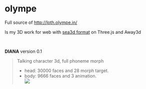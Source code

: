 olympe
======

Full source of http://loth.olympe.in/

Is my 3D work for web with [sea3d format](href='https://code.google.com/p/sea3d/) on Three.js and Away3d

<br>


**DIANA** version 0.1
> Talking character 3d, full phoneme morph<br>
> - head: 30000 faces and 28 morph target.<br>
> - body: 9666 faces and 3 animation.<br>
![](http://https://github.com/lo-th/olympe/blob/master/res/img/menu_diana.jpg)



